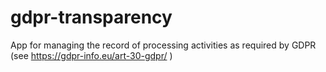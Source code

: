 # gdpr-transparency
App for managing the record of processing activities as required by GDPR (see https://gdpr-info.eu/art-30-gdpr/ )
